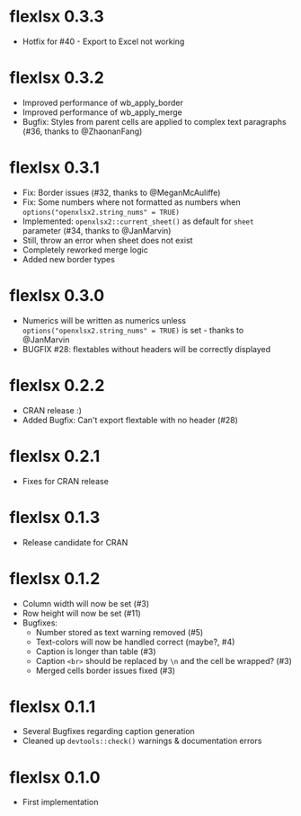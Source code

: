 # flexlsx 0.3.3

* Hotfix for #40 - Export to Excel not working

# flexlsx 0.3.2

* Improved performance of wb_apply_border
* Improved performance of wb_apply_merge
* Bugfix: Styles from parent cells are applied to complex text paragraphs (#36,
thanks to @ZhaonanFang)

# flexlsx 0.3.1

* Fix: Border issues (#32, thanks to @MeganMcAuliffe)
* Fix: Some numbers where not formatted as numbers when 
`options("openxlsx2.string_nums" = TRUE)` 
* Implemented: `openxlsx2::current_sheet()` as default for `sheet` parameter
(#34, thanks to @JanMarvin)
* Still, throw an error when sheet does not exist
* Completely reworked merge logic
* Added new border types

# flexlsx 0.3.0

* Numerics will be written as numerics unless 
`options("openxlsx2.string_nums" = TRUE)` is set - thanks to @JanMarvin
* BUGFIX #28: flextables without headers will be correctly displayed

# flexlsx 0.2.2

* CRAN release :)
* Added Bugfix: Can't export flextable with no header (#28)

# flexlsx 0.2.1

* Fixes for CRAN release

# flexlsx 0.1.3

* Release candidate for CRAN

# flexlsx 0.1.2

* Column width will now be set (#3)
* Row height will now be set (#11)
* Bugfixes:
  * Number stored as text warning removed (#5)
  * Text-colors will now be handled correct (maybe?, #4)
  * Caption is longer than table (#3)
  * Caption `<br>` should be replaced by `\n` and the cell be wrapped? (#3)
  * Merged cells border issues fixed (#3)

# flexlsx 0.1.1

* Several Bugfixes regarding caption generation
* Cleaned up `devtools::check()` warnings & documentation errors

# flexlsx 0.1.0

* First implementation
